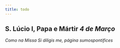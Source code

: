 ```yaml
---
title: todo
---
```

<h2 class="text-center">S. Lúcio I, Papa e Mártir <em>4 de Março</em></h2>

<em>Como na Missa Si díligis me, página sumospontifices</em>